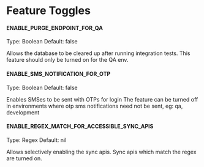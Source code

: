 # Feature Toggles

#### ENABLE_PURGE_ENDPOINT_FOR_QA
Type: Boolean
Default: false

Allows the database to be cleared up after running integration tests.
This feature should only be turned on for the QA env.

#### ENABLE_SMS_NOTIFICATION_FOR_OTP
Type: Boolean
Default: false

Enables SMSes to be sent with OTPs for login
The feature can be turned off in environments where otp sms notifications need not be sent, eg: qa, development

#### ENABLE_REGEX_MATCH_FOR_ACCESSIBLE_SYNC_APIS
Type: Regex
Default: nil

Allows selectively enabling the sync apis. Sync apis which match the regex are turned on.

